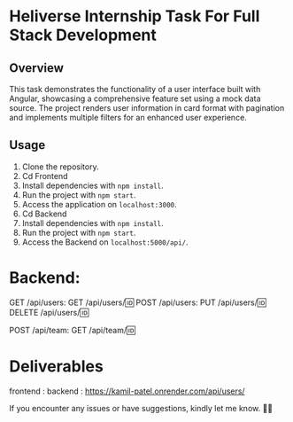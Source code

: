 # Heliverse Internship Task For Full Stack Development

## Overview
This task demonstrates the functionality of a user interface built with Angular, showcasing a comprehensive feature set using a mock data source. The project renders user information in card format with pagination and implements multiple filters for an enhanced user experience.

## Usage
1. Clone the repository.
2. Cd Frontend 
3. Install dependencies with `npm install`.
4. Run the project with `npm start`.
5. Access the application on `localhost:3000`.
6. Cd Backend
7. Install dependencies with `npm install`.
8. Run the project with `npm start`.
9. Access the Backend on `localhost:5000/api/`.

# Backend:



GET /api/users:
GET /api/users/:id: 
POST /api/users:
PUT /api/users/:id: 
DELETE /api/users/:id: 

POST /api/team: 
GET /api/team/:id: 

# Deliverables
frontend : 
backend : https://kamil-patel.onrender.com/api/users/

 If you encounter any issues or have suggestions, kindly let me know.
 🚀✨
